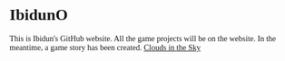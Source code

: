 <h1><font face="Times New Roman">IbidunO</h1>
This is Ibidun's GitHub website.
All the game projects will be on the website. In the meantime, a game story has been created.
<a href="http://textadventures.co.uk/games/view/vionpyd3wegemfjrobileq/clouds-in-the-skystory">Clouds in the Sky</a>
